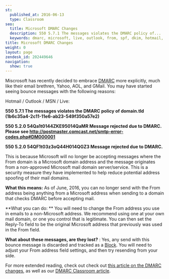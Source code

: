 ```yaml
---
st:
  published_at: 2016-06-13
  type: Classroom
seo:
  title: Microsoft DMARC Changes
  description: 550 5.7.1 The messages violates the DMARC policy of...
  keywords: dmarc, microsoft, live, outlook, from, spf, dkim, hotmail, msn
title: Microsoft DMARC Changes
weight: 0
layout: page
zendesk_id: 202449646
navigation:
  show: true
---
```


Miscrosoft has recently decided to embrace  [DMARC](http://sendgrid.com/blog/dmarc-domain-based-message-authentication-reporting-conformance/) more explicitly, much like their email brethren, Yahoo, AOL, and GMail. You may have started seeing bounce messages with the following reasons:

Hotmail / Outlook / MSN / Live: 

**550 5.7.1 The messages violates the DMARC policy of domain.tld (1b6c35a4-2c11-11e6-ab23-549f350a57e2)**

**550 5.2.0 54Qa1t0144ZKE95014QaMR Message rejected due to DMARC. Please see http://postmaster.comcast.net/smtp-error-codes.php#DM000001**

**550 5.2.0 54QF1t03z3oQ44H014QGZ3 Message rejected due to DMARC.**

This is because Microsoft will no longer be accepting messages where the From domain is a Microsoft domain address and the message originates from a non-approved Microsoft mail domain server/service. This is a security measure they have implemented to help reduce potential address spoofing of their mail domains. 

 

**What this means:**  As of June, 2016, you can no longer send with the From address being anything from a Microsoft address when sending to a domain that checks DMARC before accepting mail. 

**What you can do: ** You will need to change the From address you use in emails to a non-Microsoft address. We recommend using one at your own mail domain, or one you control that is legitimate. You can then set the Reply-To field to be the original Microsoft address that previously was used in the From field. 

**What about these messages, are they lost?** : Yes, any send with this bounce message is discarded and tracked as a  [Block](http://sendgrid.com/blocks). You will need to adjust your From address field settings, and then try resending from your side.

 

For more extended reading, check out check out [this article on the DMARC changes](http://www.mediapost.com/publications/article/277884/dmarc-changes-coming-soon-to-an-inbox-near-you.html?utm_source=newsletter&utm_medium=email&utm_content=headline&utm_campaign=93744), as well as our [DMARC Classroom article]({{root_url}}/Classroom/Basics/Email_Infrastructure/everything_about_dmarc.html).
